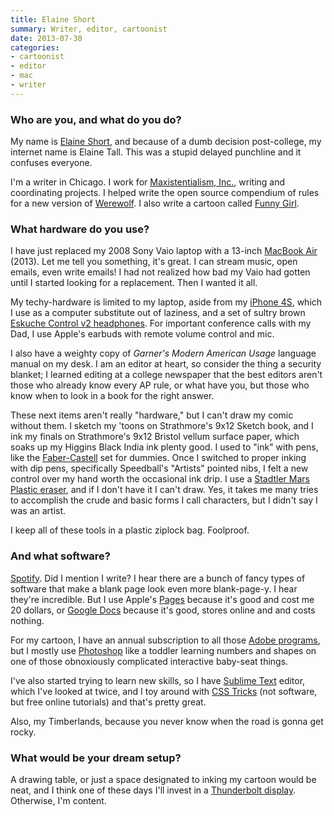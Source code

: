 ```yaml
---
title: Elaine Short
summary: Writer, editor, cartoonist
date: 2013-07-30
categories:
- cartoonist
- editor
- mac
- writer
---
```


### Who are you, and what do you do?

My name is [Elaine Short](https://twitter.com/ink_teef "Elaine's Twitter account."), and because of a dumb decision post-college, my internet name is Elaine Tall. This was a stupid delayed punchline and it confuses everyone. 

I'm a writer in Chicago. I work for [Maxistentialism, Inc.](http://maxistentialism.com/ "Max's empire."), writing and coordinating projects. I helped write the open source compendium of rules for a new version of [Werewolf](http://www.kickstarter.com/projects/maxtemkin/werewolf-0 "Max's Werewolf Kickstarter project."). I also write a cartoon called [Funny Girl](http://inkteef.tumblr.com/ "Elaine's comic.").

### What hardware do you use?

I have just replaced my 2008 Sony Vaio laptop with a 13-inch [MacBook Air][macbook-air] (2013). Let me tell you something, it's great. I can stream music, open emails, even write emails! I had not realized how bad my Vaio had gotten until I started looking for a replacement. Then I wanted it all. 

My techy-hardware is limited to my laptop, aside from my [iPhone 4S][iphone-4s], which I use as a computer substitute out of laziness, and a set of sultry brown [Eskuche Control v2 headphones][control-v2]. For important conference calls with my Dad, I use Apple's earbuds with remote volume control and mic. 

I also have a weighty copy of *Garner's Modern American Usage* language manual on my desk. I am an editor at heart, so consider the thing a security blanket; I learned editing at a college newspaper that the best editors aren't those who already know every AP rule, or what have you, but those who know when to look in a book for the right answer. 

These next items aren't really "hardware," but I can't draw my comic without them. I sketch my 'toons on Strathmore's 9x12 Sketch book, and I ink my finals on Strathmore's 9x12 Bristol vellum surface paper, which soaks up my Higgins Black India ink plenty good. I used to "ink" with pens, like the [Faber-Castell][pitt-artist] set for dummies. Once I switched to proper inking with dip pens, specifically Speedball's "Artists" pointed nibs, I felt a new control over my hand worth the occasional ink drip. I use a [Stadtler Mars Plastic eraser][mars-plastic-526-50], and if I don't have it I can't draw. Yes, it takes me many tries to accomplish the crude and basic forms I call characters, but I didn't say I was an artist.  

I keep all of these tools in a plastic ziplock bag. Foolproof.

### And what software?

[Spotify][]. Did I mention I write? I hear there are a bunch of fancy types of software that make a blank page look even more blank-page-y. I hear they're incredible. But I use Apple's [Pages][] because it's good and cost me 20 dollars, or [Google Docs][google-docs] because it's good, stores online and and costs nothing. 

For my cartoon, I have an annual subscription to all those [Adobe programs][creative-suite], but I mostly use [Photoshop][] like a toddler learning numbers and shapes on one of those obnoxiously complicated interactive baby-seat things.

I've also started trying to learn new skills, so I have [Sublime Text][sublime-text] editor, which I've looked at twice, and I toy around with [CSS Tricks](http://css-tricks.com/ "A CSS tutorial site.") (not software, but free online tutorials) and that's pretty great.

Also, my Timberlands, because you never know when the road is gonna get rocky.

### What would be your dream setup?

A drawing table, or just a space designated to inking my cartoon would be neat, and I think one of these days I'll invest in a [Thunderbolt display][thunderbolt-display]. Otherwise, I'm content.

[control-v2]: http://web.archive.org/web/20190506112143/https://www.amazon.com/Eskuche-Control-v2-ORG-Headphone/dp/B00BL2D35U "Headphones."
[creative-suite]: https://www.adobe.com/creativecloud.html "A collection of design tools."
[google-docs]: https://en.wikipedia.org/wiki/Google_Docs "A web-based office suite."
[iphone-4s]: https://en.wikipedia.org/wiki/IPhone_4S "A smartphone."
[macbook-air]: https://www.apple.com/macbook-air/ "A very thin laptop."
[mars-plastic-526-50]: https://www.staedtler.com/intl/en/products/pencils-and-accessories/erasers/mars-plastic-526-50-eraser-in-premium-quality-526-50/ "An eraser."
[pages]: https://www.apple.com/pages/ "A Mac word processor and layout tool from Apple."
[photoshop]: https://www.adobe.com/products/photoshop.html "A bitmap image editor."
[pitt-artist]: http://web.archive.org/web/20221127174236/https://www.amazon.com/Pitt-Artist-Pens-Wallet-Styles/dp/B000TKEZDO/ "A pen."
[spotify]: https://open.spotify.com/__noul__?pfhp=2c2ccb58-8a92-4713-a1c0-8b43b3090b49 "A music streaming service."
[sublime-text]: http://www.sublimetext.com/ "A coder's text editor."
[thunderbolt-display]: https://www.apple.com/displays/ "A Thunderbolt-powered monitor."
